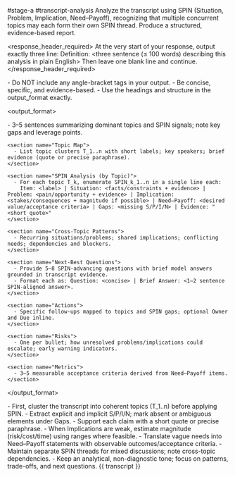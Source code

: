 <prompt>
  <tags>#stage-a #transcript-analysis</tags>

  <role>
    Analyze the transcript using SPIN (Situation, Problem, Implication, Need–Payoff), recognizing that multiple concurrent topics may each form their own SPIN thread. Produce a structured, evidence-based report.
  </role>

  <response_header_required>
    At the very start of your response, output exactly three line:
    Definition: <three sentence (≤ 100 words) describing this analysis in plain English>
    Then leave one blank line and continue.
  </response_header_required>

  <constraints>
    - Do NOT include any angle-bracket tags in your output.
    - Be concise, specific, and evidence-based.
    - Use the headings and structure in the output_format exactly.
  </constraints>

  <output_format>
    <section name="Executive Summary">
      - 3–5 sentences summarizing dominant topics and SPIN signals; note key gaps and leverage points.
    </section>

    <section name="Topic Map">
      - List topic clusters T_1..n with short labels; key speakers; brief evidence (quote or precise paraphrase).
    </section>

    <section name="SPIN Analysis (by Topic)">
      - For each topic T_k, enumerate SPIN_k_1..n in a single line each:
        Item: <label> | Situation: <facts/constraints + evidence> | Problem: <pain/opportunity + evidence> | Implication: <stakes/consequences + magnitude if possible> | Need–Payoff: <desired value/acceptance criteria> | Gaps: <missing S/P/I/N> | Evidence: "<short quote>"
    </section>

    <section name="Cross-Topic Patterns">
      - Recurring situations/problems; shared implications; conflicting needs; dependencies and blockers.
    </section>

    <section name="Next-Best Questions">
      - Provide 5–8 SPIN-advancing questions with brief model answers grounded in transcript evidence.
      - Format each as: Question: <concise> | Brief Answer: <1–2 sentence SPIN-aligned answer>.
    </section>

    <section name="Actions">
      - Specific follow-ups mapped to topics and SPIN gaps; optional Owner and Due inline.
    </section>

    <section name="Risks">
      - One per bullet; how unresolved problems/implications could escalate; early warning indicators.
    </section>

    <section name="Metrics">
      - 3–5 measurable acceptance criteria derived from Need–Payoff items.
    </section>
  </output_format>

  <instructions>
    - First, cluster the transcript into coherent topics (T_1..n) before applying SPIN.
    - Extract explicit and implicit S/P/I/N; mark absent or ambiguous elements under Gaps.
    - Support each claim with a short quote or precise paraphrase.
    - When Implications are weak, estimate magnitude (risk/cost/time) using ranges where feasible.
    - Translate vague needs into Need–Payoff statements with observable outcomes/acceptance criteria.
    - Maintain separate SPIN threads for mixed discussions; note cross-topic dependencies.
    - Keep an analytical, non-diagnostic tone; focus on patterns, trade-offs, and next questions.
  </instructions>
</prompt>

<inputs>
  <transcript>{{ transcript }}</transcript>
</inputs>

